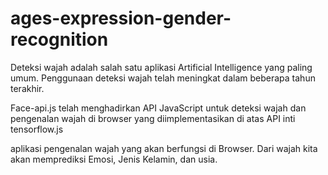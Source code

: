 # ages-expression-gender-recognition
Deteksi wajah adalah salah satu aplikasi Artificial Intelligence yang paling umum. Penggunaan deteksi wajah telah meningkat dalam beberapa tahun terakhir.

Face-api.js telah menghadirkan API JavaScript untuk deteksi wajah dan pengenalan wajah di browser yang diimplementasikan di atas API inti tensorflow.js

aplikasi pengenalan wajah yang akan berfungsi di Browser. Dari wajah kita akan memprediksi Emosi, Jenis Kelamin, dan usia.
